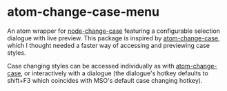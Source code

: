 # atom-change-case-menu
An atom wrapper for [node-change-case](https://github.com/blakeembrey/change-case) featuring a configurable selection dialogue with live preview. This package is inspired by [atom-change-case](https://github.com/robhurring/atom-change-case), which I thought needed a faster way of accessing and previewing case styles.

Case changing styles can be accessed individually as with [atom-change-case](https://github.com/robhurring/atom-change-case), or interactively with a dialogue (the dialogue's hotkey defaults to shift+F3 which coincides with MSO's default case changing hotkey).
